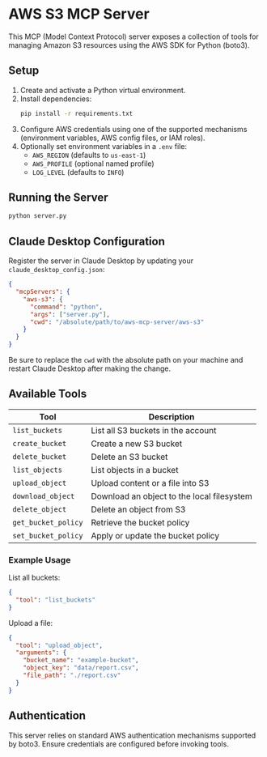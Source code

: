 # AWS S3 MCP Server

This MCP (Model Context Protocol) server exposes a collection of tools for managing Amazon S3 resources using the AWS SDK for Python (boto3).

## Setup

1. Create and activate a Python virtual environment.
2. Install dependencies:
   ```bash
   pip install -r requirements.txt
   ```
3. Configure AWS credentials using one of the supported mechanisms (environment variables, AWS config files, or IAM roles).
4. Optionally set environment variables in a `.env` file:
   - `AWS_REGION` (defaults to `us-east-1`)
   - `AWS_PROFILE` (optional named profile)
   - `LOG_LEVEL` (defaults to `INFO`)

## Running the Server

```bash
python server.py
```

## Claude Desktop Configuration

Register the server in Claude Desktop by updating your `claude_desktop_config.json`:

```json
{
  "mcpServers": {
    "aws-s3": {
      "command": "python",
      "args": ["server.py"],
      "cwd": "/absolute/path/to/aws-mcp-server/aws-s3"
    }
  }
}
```

Be sure to replace the `cwd` with the absolute path on your machine and restart Claude Desktop after making the change.

## Available Tools

| Tool | Description |
| --- | --- |
| `list_buckets` | List all S3 buckets in the account |
| `create_bucket` | Create a new S3 bucket |
| `delete_bucket` | Delete an S3 bucket |
| `list_objects` | List objects in a bucket |
| `upload_object` | Upload content or a file into S3 |
| `download_object` | Download an object to the local filesystem |
| `delete_object` | Delete an object from S3 |
| `get_bucket_policy` | Retrieve the bucket policy |
| `set_bucket_policy` | Apply or update the bucket policy |

### Example Usage

List all buckets:

```json
{
  "tool": "list_buckets"
}
```

Upload a file:

```json
{
  "tool": "upload_object",
  "arguments": {
    "bucket_name": "example-bucket",
    "object_key": "data/report.csv",
    "file_path": "./report.csv"
  }
}
```

## Authentication

This server relies on standard AWS authentication mechanisms supported by boto3. Ensure credentials are configured before invoking tools.
